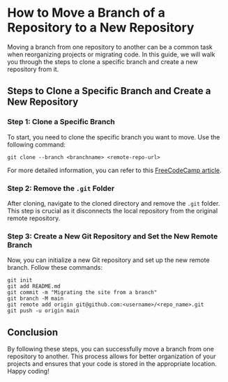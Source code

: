 # How to Move a Branch of a Repository to a New Repository

Moving a branch from one repository to another can be a common task when reorganizing projects or migrating code. In this guide, we will walk you through the steps to clone a specific branch and create a new repository from it.

## Steps to Clone a Specific Branch and Create a New Repository

### Step 1: Clone a Specific Branch

To start, you need to clone the specific branch you want to move. Use the following command:

```
git clone --branch <branchname> <remote-repo-url>
```

For more detailed information, you can refer to this [FreeCodeCamp article](https://www.freecodecamp.org/news/git-clone-branch-how-to-clone-a-specific-branch/).

### Step 2: Remove the `.git` Folder

After cloning, navigate to the cloned directory and remove the `.git` folder. This step is crucial as it disconnects the local repository from the original remote repository.

### Step 3: Create a New Git Repository and Set the New Remote Branch

Now, you can initialize a new Git repository and set up the new remote branch. Follow these commands:

```
git init
git add README.md
git commit -m "Migrating the site from a branch"
git branch -M main
git remote add origin git@github.com:<username>/<repo_name>.git
git push -u origin main
```

## Conclusion

By following these steps, you can successfully move a branch from one repository to another. This process allows for better organization of your projects and ensures that your code is stored in the appropriate location. Happy coding!
